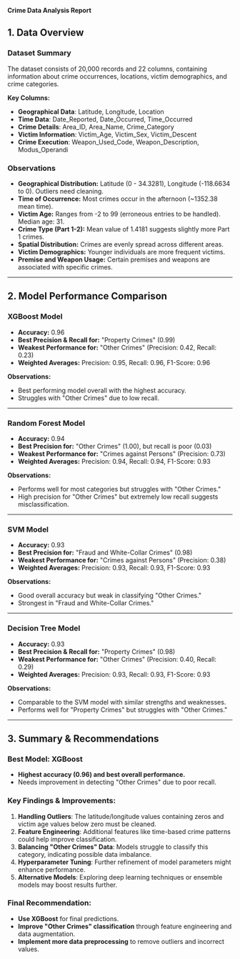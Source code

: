 **Crime Data Analysis Report**

## **1. Data Overview**

### **Dataset Summary**
The dataset consists of 20,000 records and 22 columns, containing information about crime occurrences, locations, victim demographics, and crime categories.

**Key Columns:**
- **Geographical Data**: Latitude, Longitude, Location
- **Time Data**: Date_Reported, Date_Occurred, Time_Occurred
- **Crime Details**: Area_ID, Area_Name, Crime_Category
- **Victim Information**: Victim_Age, Victim_Sex, Victim_Descent
- **Crime Execution**: Weapon_Used_Code, Weapon_Description, Modus_Operandi

### **Observations**
- **Geographical Distribution:** Latitude (0 - 34.3281), Longitude (-118.6634 to 0). Outliers need cleaning.
- **Time of Occurrence:** Most crimes occur in the afternoon (~1352.38 mean time).
- **Victim Age:** Ranges from -2 to 99 (erroneous entries to be handled). Median age: 31.
- **Crime Type (Part 1-2):** Mean value of 1.4181 suggests slightly more Part 1 crimes.
- **Spatial Distribution:** Crimes are evenly spread across different areas.
- **Victim Demographics:** Younger individuals are more frequent victims.
- **Premise and Weapon Usage:** Certain premises and weapons are associated with specific crimes.

---

## **2. Model Performance Comparison**

### **XGBoost Model**
- **Accuracy:** 0.96
- **Best Precision & Recall for:** "Property Crimes" (0.99)
- **Weakest Performance for:** "Other Crimes" (Precision: 0.42, Recall: 0.23)
- **Weighted Averages:** Precision: 0.95, Recall: 0.96, F1-Score: 0.96

**Observations:**
- Best performing model overall with the highest accuracy.
- Struggles with "Other Crimes" due to low recall.

---

### **Random Forest Model**
- **Accuracy:** 0.94
- **Best Precision for:** "Other Crimes" (1.00), but recall is poor (0.03)
- **Weakest Performance for:** "Crimes against Persons" (Precision: 0.73)
- **Weighted Averages:** Precision: 0.94, Recall: 0.94, F1-Score: 0.93

**Observations:**
- Performs well for most categories but struggles with "Other Crimes."
- High precision for "Other Crimes" but extremely low recall suggests misclassification.

---

### **SVM Model**
- **Accuracy:** 0.93
- **Best Precision for:** "Fraud and White-Collar Crimes" (0.98)
- **Weakest Performance for:** "Crimes against Persons" (Precision: 0.38)
- **Weighted Averages:** Precision: 0.93, Recall: 0.93, F1-Score: 0.93

**Observations:**
- Good overall accuracy but weak in classifying "Other Crimes."
- Strongest in "Fraud and White-Collar Crimes."

---

### **Decision Tree Model**
- **Accuracy:** 0.93
- **Best Precision & Recall for:** "Property Crimes" (0.98)
- **Weakest Performance for:** "Other Crimes" (Precision: 0.40, Recall: 0.29)
- **Weighted Averages:** Precision: 0.93, Recall: 0.93, F1-Score: 0.93

**Observations:**
- Comparable to the SVM model with similar strengths and weaknesses.
- Performs well for "Property Crimes" but struggles with "Other Crimes."

---

## **3. Summary & Recommendations**

### **Best Model: XGBoost**
- **Highest accuracy (0.96) and best overall performance.**
- Needs improvement in detecting "Other Crimes" due to poor recall.

### **Key Findings & Improvements:**
1. **Handling Outliers**: The latitude/longitude values containing zeros and victim age values below zero must be cleaned.
2. **Feature Engineering**: Additional features like time-based crime patterns could help improve classification.
3. **Balancing "Other Crimes" Data**: Models struggle to classify this category, indicating possible data imbalance.
4. **Hyperparameter Tuning**: Further refinement of model parameters might enhance performance.
5. **Alternative Models**: Exploring deep learning techniques or ensemble models may boost results further.

### **Final Recommendation:**
- **Use XGBoost** for final predictions.
- **Improve "Other Crimes" classification** through feature engineering and data augmentation.
- **Implement more data preprocessing** to remove outliers and incorrect values.


